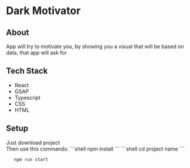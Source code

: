 <h1>Dark Motivator</h1>

<h2>About</h2>
<p>App will try to motivate you, by showing you a visual that will be based on data, that app will ask for</p>

<h2>Tech Stack</h2>
<ul>
    <li>React</li>
    <li>GSAP</li>
    <li>Typescript</li>
    <li>CSS</li>
    <li>HTML</li>
</ul>

<h2>Setup</h2>
Just download project <br>
Then use this commands:
```shell
   npm install
```
```shell
   cd project name
```

```shell
   npm run start
```